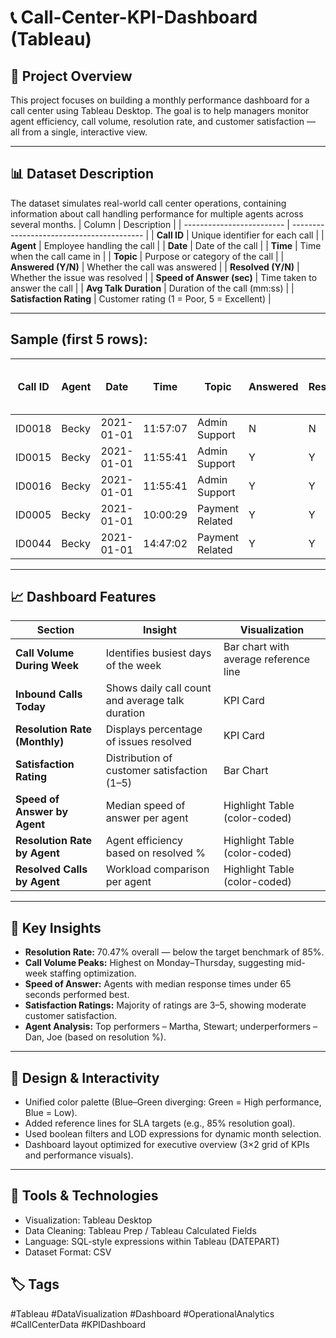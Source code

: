 # 📞 Call-Center-KPI-Dashboard (Tableau)
## 🎯 Project Overview
This project focuses on building a monthly performance dashboard for a call center using Tableau Desktop.
The goal is to help managers monitor agent efficiency, call volume, resolution rate, and customer satisfaction — all from a single, interactive view.

---
## 📊 Dataset Description
The dataset simulates real-world call center operations, containing information about call handling performance for multiple agents across several months.
| Column                    | Description                               |
| ------------------------- | ----------------------------------------- |
| **Call ID**               | Unique identifier for each call           |
| **Agent**                 | Employee handling the call                |
| **Date**                  | Date of the call                          |
| **Time**                  | Time when the call came in                |
| **Topic**                 | Purpose or category of the call           |
| **Answered (Y/N)**        | Whether the call was answered             |
| **Resolved (Y/N)**        | Whether the issue was resolved            |
| **Speed of Answer (sec)** | Time taken to answer the call             |
| **Avg Talk Duration**     | Duration of the call (mm:ss)              |
| **Satisfaction Rating**   | Customer rating (1 = Poor, 5 = Excellent) |

---

## Sample (first 5 rows):
| Call ID | Agent | Date       | Time     | Topic           | Answered | Resolved | Speed of Answer (s) | Avg Talk Duration | Satisfaction Rating |
| ------- | ----- | ---------- | -------- | --------------- | -------- | -------- | ------------------- | ----------------- | ------------------- |
| ID0018  | Becky | 2021-01-01 | 11:57:07 | Admin Support   | N        | N        | –                   | –                 | –                   |
| ID0015  | Becky | 2021-01-01 | 11:55:41 | Admin Support   | Y        | Y        | 48                  | 0:03:47           | 4                   |
| ID0016  | Becky | 2021-01-01 | 11:55:41 | Admin Support   | Y        | Y        | 63                  | 0:05:26           | 2                   |
| ID0005  | Becky | 2021-01-01 | 10:00:29 | Payment Related | Y        | Y        | 95                  | 0:01:00           | 3                   |
| ID0044  | Becky | 2021-01-01 | 14:47:02 | Payment Related | Y        | Y        | 98                  | 0:03:14           | 5                   |

---

## 📈 Dashboard Features
| Section                       | Insight                                          | Visualization                         |
| ----------------------------- | ------------------------------------------------ | ------------------------------------- |
| **Call Volume During Week**   | Identifies busiest days of the week              | Bar chart with average reference line |
| **Inbound Calls Today**       | Shows daily call count and average talk duration | KPI Card                              |
| **Resolution Rate (Monthly)** | Displays percentage of issues resolved           | KPI Card                              |
| **Satisfaction Rating**       | Distribution of customer satisfaction (1–5)      | Bar Chart                             |
| **Speed of Answer by Agent**  | Median speed of answer per agent                 | Highlight Table (color-coded)         |
| **Resolution Rate by Agent**  | Agent efficiency based on resolved %             | Highlight Table (color-coded)         |
| **Resolved Calls by Agent**   | Workload comparison per agent                    | Highlight Table (color-coded)         |

---
## 🧠 Key Insights
- **Resolution Rate:** 70.47% overall — below the target benchmark of 85%.
- **Call Volume Peaks:** Highest on Monday–Thursday, suggesting mid-week staffing optimization.
- **Speed of Answer:** Agents with median response times under 65 seconds performed best.
- **Satisfaction Ratings:** Majority of ratings are 3–5, showing moderate customer satisfaction.
- **Agent Analysis:** Top performers – Martha, Stewart; underperformers – Dan, Joe (based on resolution %).
---
## 🎨 Design & Interactivity
- Unified color palette (Blue–Green diverging: Green = High performance, Blue = Low).
- Added reference lines for SLA targets (e.g., 85% resolution goal).
- Used boolean filters and LOD expressions for dynamic month selection.
- Dashboard layout optimized for executive overview (3×2 grid of KPIs and performance visuals).
---
## 🧰 Tools & Technologies
- Visualization: Tableau Desktop
- Data Cleaning: Tableau Prep / Tableau Calculated Fields
- Language: SQL-style expressions within Tableau (DATEPART)
- Dataset Format: CSV

## 🏷️ Tags
#Tableau #DataVisualization #Dashboard #OperationalAnalytics #CallCenterData #KPIDashboard
